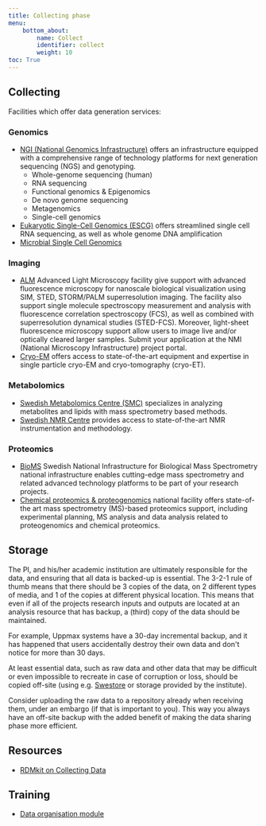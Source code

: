 ```yaml
---
title: Collecting phase
menu:
    bottom_about:
        name: Collect
        identifier: collect
        weight: 10
toc: True
---
```


## Collecting
<!-- About/intro to the phase -->
<!-- refer to metadata standard page /topic/topic/metadata.md -->

<!-- Put the text below into selectable/expandable sections -->
Facilities which offer data generation services:
### Genomics
* [NGI (National Genomics Infrastructure)](https://ngisweden.scilifelab.se/) offers an infrastructure equipped with a comprehensive range of technology platforms for next generation sequencing (NGS) and genotyping.
  * Whole-genome sequencing (human)
  * RNA sequencing
  * Functional genomics & Epigenomics
  * De novo genome sequencing
  * Metagenomics
  * Single-cell genomics
* [Eukaryotic Single-Cell Genomics (ESCG)](http://escg.se/) offers streamlined single cell RNA sequencing, as well as whole genome DNA amplification
* [Microbial Single Cell Genomics](https://www.scilifelab.se/facilities/single-cell/)
  

### Imaging
* [ALM](https://www.scilifelab.se/facilities/alm/) Advanced Light Microscopy facility give support with advanced fluorescence microscopy for nanoscale biological visualization using SIM, STED, STORM/PALM superresolution imaging. The facility also support single molecule spectroscopy measurement and analysis with fluorescence correlation spectroscopy (FCS), as well as combined with superresolution dynamical studies (STED-FCS). Moreover, light-sheet fluorescence microscopy support allow users to image live and/or optically cleared larger samples. Submit your application at the NMI (National Microscopy Infrastructure) project portal.
* [Cryo-EM](https://cryoem.scilifelab.se/) offers access to state-of-the-art equipment and expertise in single particle cryo-EM and cryo-tomography (cryo-ET).

### Metabolomics
* [Swedish Metabolomics Centre (SMC)](http://www.swedishmetabolomicscentre.se/) specializes in analyzing metabolites and lipids with mass spectrometry based methods.
* [Swedish NMR Centre](https://www.scilifelab.se/facilities/swedish-nmr-centre/) provides access to state-of-the-art NMR instrumentation and methodology.

### Proteomics
* [BioMS](https://bioms.se/) Swedish National Infrastructure for Biological Mass Spectrometry national infrastructure enables cutting-edge mass spectrometry and related advanced technology platforms to be part of your research projects.
* [Chemical proteomics & proteogenomics](https://www.scilifelab.se/facilities/chemical-proteomics-proteogenomics) national facility offers state-of-the art mass spectrometry (MS)-based proteomics support, including experimental planning, MS analysis and data analysis related to proteogenomics and chemical proteomics.
<!-- end of expandable section -->

## Storage
The PI, and his/her academic institution are ultimately responsible for the data, and ensuring that all data is backed-up is essential. The 3-2-1 rule of thumb means that there should be 3 copies of the data, on 2 different types of media, and 1 of the copies at different physical location. This means that even if all of the projects research inputs and outputs are located at an analysis resource that has backup, a (third) copy of the data should be maintained.

For example, Uppmax systems have a 30-day incremental backup, and it has happened that users accidentally destroy their own data and don't notice for more than 30 days.

At least essential data, such as raw data and other data that may be difficult or even impossible to recreate in case of corruption or loss, should be copied off-site (using e.g. [Swestore](http://www.snic.se/resources/swestore/) or storage provided by the institute). 

Consider uploading the raw data to a repository already when receiving them, under an embargo (if that is important to you). This way you always have an off-site backup with the added benefit of making the data sharing phase more efficient.

<!-- ## Transfer data
should include a section about data transfer, with links to Uppmax user guides eg Grus, Bianca deliver guide, etc. 
* [Grus user guide for delivery of data from NGI](https://www.uppmax.uu.se/support/user-guides/grus-user-guide/)
* [Basic SFTP commands for transferring files](https://uppmax.uu.se/support-sv/user-guides/basic-sftp-commands/)
* [SNIC-SENS Bianca Deliver user guide for NGI data](https://www.uppmax.uu.se/support/user-guides/deliver-user-guide/)
* [Transit user guide - secure data transfer of sensitive data](https://uppmax.uu.se/support-sv/user-guides/transit-user-guide/)
* [RDMkit: About data transfer](https://rdmkit.elixir-europe.org/data_transfer.html)-->

## Resources
* [RDMkit on Collecting Data](https://rdmkit.elixir-europe.org/collecting)

## Training
* [Data organisation module](https://nbisweden.github.io/module-organising-data-dm-practices/)

